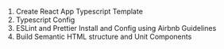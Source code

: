 1. Create React App Typescript Template
1. Typescript Config
1. ESLint and Prettier Install and Config using Airbnb Guidelines
1. Build Semantic HTML structure and Unit Components
